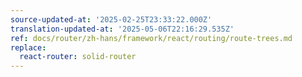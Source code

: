```yaml
---
source-updated-at: '2025-02-25T23:33:22.000Z'
translation-updated-at: '2025-05-06T22:16:29.535Z'
ref: docs/router/zh-hans/framework/react/routing/route-trees.md
replace:
  react-router: solid-router
---
```

